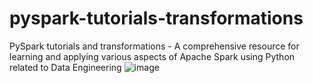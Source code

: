 # pyspark-tutorials-transformations
PySpark tutorials and transformations - A comprehensive resource for learning and applying various aspects of Apache Spark using Python related to Data Engineering
![image](https://github.com/user-attachments/assets/88560561-6197-459c-8fdb-757fc604a6c5)

